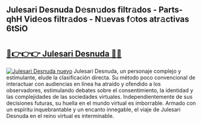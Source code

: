 ## Julesari Desnuda D𝚎sn𝚞dos filtr𝚊dos - Parts-qhH Vid𝚎os filtr𝚊dos - N𝚞evas f𝚘tos atr𝚊ctivas 6tSiO

# <h2><a href="http://mb4wvg.tromn.icu/?c=Julesari+Desnuda">🔗👉👉👉 Julesari Desnuda 🔗🔗</a></h2>

[![Julesari Desnuda nuevo](https://i.imgur.com/pEAQMta.gif)](http://mb4wvg.tromn.icu/?c=Julesari+Desnuda)
Julesari Desnuda, un personaje complejo y estimulante, elude la clasificación directa. Su método poco convencional de interactuar con audiencias en línea ha atraído y ofendido a los observadores, estimulando debates sobre el consentimiento, la identidad y las complejidades de las sociedades virtuales. Independientemente de sus decisiones futuras, su huella en el mundo virtual es imborrable. Armado con un espíritu inquebrantable y un encanto innegable, el viaje de Julesari Desnuda en el reino virtual es interminable.
